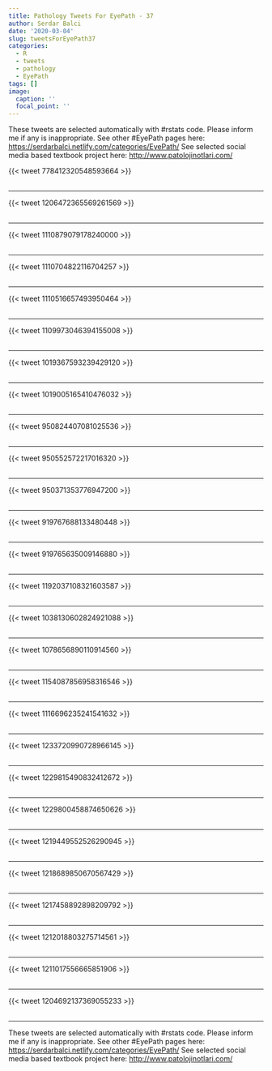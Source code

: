 ```yaml
---
title: Pathology Tweets For EyePath - 37
author: Serdar Balci
date: '2020-03-04'
slug: tweetsForEyePath37
categories:
  - R
  - tweets
  - pathology
  - EyePath
tags: []
image:
  caption: ''
  focal_point: ''
---
```



These tweets are selected automatically with #rstats code. Please inform me if any is inappropriate.
See other #EyePath pages here: https://serdarbalci.netlify.com/categories/EyePath/ 
See selected social media based textbook project here: http://www.patolojinotlari.com/

{{< tweet 778412320548593664 >}}
<br>
<br>
<hr>
{{< tweet 1206472365569261569 >}}
<br>
<br>
<hr>
{{< tweet 1110879079178240000 >}}
<br>
<br>
<hr>
{{< tweet 1110704822116704257 >}}
<br>
<br>
<hr>
{{< tweet 1110516657493950464 >}}
<br>
<br>
<hr>
{{< tweet 1109973046394155008 >}}
<br>
<br>
<hr>
{{< tweet 1019367593239429120 >}}
<br>
<br>
<hr>
{{< tweet 1019005165410476032 >}}
<br>
<br>
<hr>
{{< tweet 950824407081025536 >}}
<br>
<br>
<hr>
{{< tweet 950552572217016320 >}}
<br>
<br>
<hr>
{{< tweet 950371353776947200 >}}
<br>
<br>
<hr>
{{< tweet 919767688133480448 >}}
<br>
<br>
<hr>
{{< tweet 919765635009146880 >}}
<br>
<br>
<hr>
{{< tweet 1192037108321603587 >}}
<br>
<br>
<hr>
{{< tweet 1038130602824921088 >}}
<br>
<br>
<hr>
{{< tweet 1078656890110914560 >}}
<br>
<br>
<hr>
{{< tweet 1154087856958316546 >}}
<br>
<br>
<hr>
{{< tweet 1116696235241541632 >}}
<br>
<br>
<hr>
{{< tweet 1233720990728966145 >}}
<br>
<br>
<hr>
{{< tweet 1229815490832412672 >}}
<br>
<br>
<hr>
{{< tweet 1229800458874650626 >}}
<br>
<br>
<hr>
{{< tweet 1219449552526290945 >}}
<br>
<br>
<hr>
{{< tweet 1218689850670567429 >}}
<br>
<br>
<hr>
{{< tweet 1217458892898209792 >}}
<br>
<br>
<hr>
{{< tweet 1212018803275714561 >}}
<br>
<br>
<hr>
{{< tweet 1211017556665851906 >}}
<br>
<br>
<hr>
{{< tweet 1204692137369055233 >}}
<br>
<br>
<hr>


These tweets are selected automatically with #rstats code. Please inform me if any is inappropriate.
See other #EyePath pages here: https://serdarbalci.netlify.com/categories/EyePath/ 
See selected social media based textbook project here: http://www.patolojinotlari.com/
